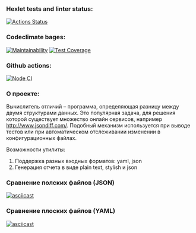 ### Hexlet tests and linter status:
[![Actions Status](https://github.com/ArsenyKonkolovich/backend-project-lvl2/workflows/hexlet-check/badge.svg)](https://github.com/ArsenyKonkolovich/backend-project-lvl2/actions)

### Codeclimate bages:
[![Maintainability](https://api.codeclimate.com/v1/badges/e75c2d9a20ff99773583/maintainability)](https://codeclimate.com/github/ArsenyKonkolovich/backend-project-lvl2/maintainability)
[![Test Coverage](https://api.codeclimate.com/v1/badges/e75c2d9a20ff99773583/test_coverage)](https://codeclimate.com/github/ArsenyKonkolovich/backend-project-lvl2/test_coverage)

### Github actions:
[![Node CI](https://github.com/ArsenyKonkolovich/backend-project-lvl2/actions/workflows/nodejs.yml/badge.svg)](https://github.com/ArsenyKonkolovich/backend-project-lvl2/actions/workflows/nodejs.yml)

### О проекте:
Вычислитель отличий – программа, определяющая разницу между двумя структурами данных. Это популярная задача, для решения которой существует множество онлайн сервисов, например http://www.jsondiff.com/. Подобный механизм используется при выводе тестов или при автоматическом отслеживании изменении в конфигурационных файлах.

Возможности утилиты:

1) Поддержка разных входных форматов: yaml, json
2) Генерация отчета в виде plain text, stylish и json


### Сравнение полских файлов (JSON)
[![asciicast](https://asciinema.org/a/Rgq2KSC5CUUv2IwJiVy1QRIat.svg)](https://asciinema.org/a/Rgq2KSC5CUUv2IwJiVy1QRIat)

### Сравнение плоских файлов (YAML)
[![asciicast](https://asciinema.org/a/jPlllJCaA1Odz0z0ALwqyuqRE.svg)](https://asciinema.org/a/jPlllJCaA1Odz0z0ALwqyuqRE)
